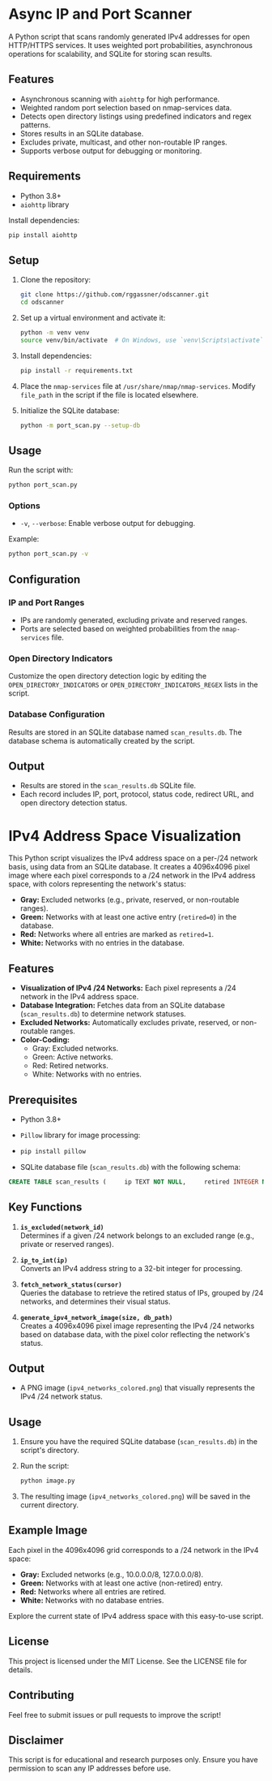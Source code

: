 # Async IP and Port Scanner

A Python script that scans randomly generated IPv4 addresses for open HTTP/HTTPS services. It uses weighted port probabilities, asynchronous operations for scalability, and SQLite for storing scan results.

## Features

- Asynchronous scanning with `aiohttp` for high performance.
- Weighted random port selection based on nmap-services data.
- Detects open directory listings using predefined indicators and regex patterns.
- Stores results in an SQLite database.
- Excludes private, multicast, and other non-routable IP ranges.
- Supports verbose output for debugging or monitoring.

## Requirements

- Python 3.8+
- `aiohttp` library

Install dependencies:

```bash
pip install aiohttp
```

## Setup

1.  Clone the repository:
     
    ```bash
    git clone https://github.com/rggassner/odscanner.git
    cd odscanner
    ```
    
3.  Set up a virtual environment and activate it:
    
    ```bash
    python -m venv venv
    source venv/bin/activate  # On Windows, use `venv\Scripts\activate`
    ```
    
5.  Install dependencies:
    
    ```bash
    pip install -r requirements.txt
    ```
    
7.  Place the `nmap-services` file at `/usr/share/nmap/nmap-services`. Modify `file_path` in the script if the file is located elsewhere.
    
8.  Initialize the SQLite database:
    
    ```bash
    python -m port_scan.py --setup-db
    ```
    

## Usage

Run the script with:

   ```bash
   python port_scan.py
   ```

### Options

-   `-v`, `--verbose`: Enable verbose output for debugging.

Example:

   ```bash
   python port_scan.py -v
   ```

## Configuration

### IP and Port Ranges

-   IPs are randomly generated, excluding private and reserved ranges.
-   Ports are selected based on weighted probabilities from the `nmap-services` file.

### Open Directory Indicators

Customize the open directory detection logic by editing the `OPEN_DIRECTORY_INDICATORS` or `OPEN_DIRECTORY_INDICATORS_REGEX` lists in the script.

### Database Configuration

Results are stored in an SQLite database named `scan_results.db`. The database schema is automatically created by the script.

## Output

-   Results are stored in the `scan_results.db` SQLite file.
-   Each record includes IP, port, protocol, status code, redirect URL, and open directory detection status.


# IPv4 Address Space Visualization

This Python script visualizes the IPv4 address space on a per-/24 network basis, using data from an SQLite database. It creates a 4096x4096 pixel image where each pixel corresponds to a /24 network in the IPv4 address space, with colors representing the network's status:

- **Gray:** Excluded networks (e.g., private, reserved, or non-routable ranges).
- **Green:** Networks with at least one active entry (`retired=0`) in the database.
- **Red:** Networks where all entries are marked as `retired=1`.
- **White:** Networks with no entries in the database.

## Features

- **Visualization of IPv4 /24 Networks:** Each pixel represents a /24 network in the IPv4 address space.
- **Database Integration:** Fetches data from an SQLite database (`scan_results.db`) to determine network statuses.
- **Excluded Networks:** Automatically excludes private, reserved, or non-routable ranges.
- **Color-Coding:**
  - Gray: Excluded networks.
  - Green: Active networks.
  - Red: Retired networks.
  - White: Networks with no entries.

## Prerequisites

- Python 3.8+
- `Pillow` library for image processing:
- 
  ```bash
  pip install pillow
  ```

  
-   SQLite database file (`scan_results.db`) with the following schema:
    
```sql
CREATE TABLE scan_results (     ip TEXT NOT NULL,     retired INTEGER NOT NULL );
```
    

## Key Functions

1.  **`is_excluded(network_id)`**  
    Determines if a given /24 network belongs to an excluded range (e.g., private or reserved ranges).
    
2.  **`ip_to_int(ip)`**  
    Converts an IPv4 address string to a 32-bit integer for processing.
    
3.  **`fetch_network_status(cursor)`**  
    Queries the database to retrieve the retired status of IPs, grouped by /24 networks, and determines their visual status.
    
4.  **`generate_ipv4_network_image(size, db_path)`**  
    Creates a 4096x4096 pixel image representing the IPv4 /24 networks based on database data, with the pixel color reflecting the network's status.
    

## Output

-   A PNG image (`ipv4_networks_colored.png`) that visually represents the IPv4 /24 network status.

## Usage

1.  Ensure you have the required SQLite database (`scan_results.db`) in the script's directory.
2.  Run the script:
    
    ```bash
    python image.py
    ```
    
4.  The resulting image (`ipv4_networks_colored.png`) will be saved in the current directory.

## Example Image

Each pixel in the 4096x4096 grid corresponds to a /24 network in the IPv4 space:

-   **Gray:** Excluded networks (e.g., 10.0.0.0/8, 127.0.0.0/8).
-   **Green:** Networks with at least one active (non-retired) entry.
-   **Red:** Networks where all entries are retired.
-   **White:** Networks with no database entries.

Explore the current state of IPv4 address space with this easy-to-use script.
  

## License

This project is licensed under the MIT License. See the LICENSE file for details.

## Contributing

Feel free to submit issues or pull requests to improve the script!

## Disclaimer

This script is for educational and research purposes only. Ensure you have permission to scan any IP addresses before use.
